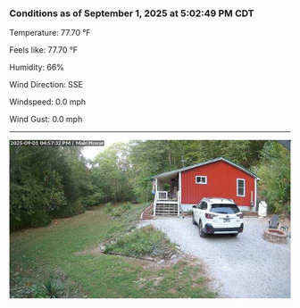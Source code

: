 ### Conditions as of September 1, 2025 at 5:02:49 PM CDT 

Temperature: 77.70 &deg;F

Feels like: 77.70 &deg;F

Humidity: 66%

Wind Direction: SSE

Windspeed: 0.0 mph

Wind Gust: 0.0 mph

---

<img src="./images/latest.jpeg"/>

